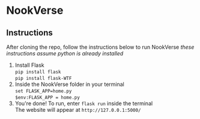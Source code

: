 # NookVerse

## Instructions
After cloning the repo, follow the instructions below to run NookVerse 
*_these instructions assume python is already installed_*
1. Install Flask \
   ``pip install flask`` \
   ``pip install flask-WTF`` 
2. Inside the NookVerse folder in your terminal \
   ``set FLASK_APP=home.py`` \
   ``$env:FLASK_APP = home.py`` 
3. You're done! To run, enter ``flask run`` inside the terminal \
   The website will appear at ``http://127.0.0.1:5000/``
   
